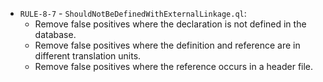  - `RULE-8-7` - `ShouldNotBeDefinedWithExternalLinkage.ql`:
   - Remove false positives where the declaration is not defined in the database.
   - Remove false positives where the definition and reference are in different translation units.
   - Remove false positives where the reference occurs in a header file.